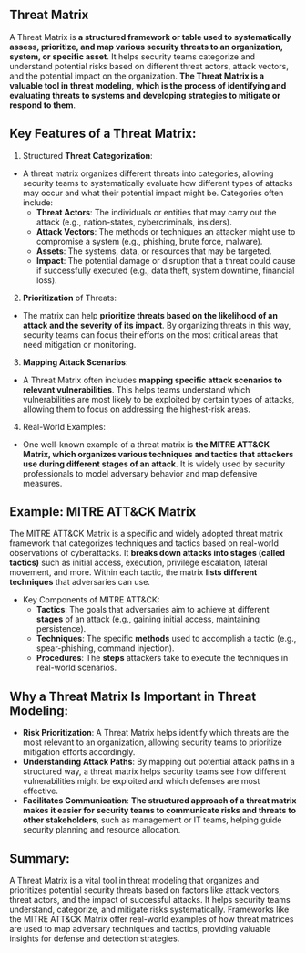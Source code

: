 ## Threat Matrix
A Threat Matrix is **a structured framework or table used to systematically assess, prioritize, and map various security threats to an organization, system, or specific asset**. It helps security teams categorize and understand potential risks based on different threat actors, attack vectors, and the potential impact on the organization. **The Threat Matrix is a valuable tool in threat modeling, which is the process of identifying and evaluating threats to systems and developing strategies to mitigate or respond to them**.

## Key Features of a Threat Matrix:
1. Structured **Threat Categorization**:
  - A threat matrix organizes different threats into categories, allowing security teams to systematically evaluate how different types of attacks may occur and what their potential impact might be. Categories often include:
    - **Threat Actors**: The individuals or entities that may carry out the attack (e.g., nation-states, cybercriminals, insiders).
    - **Attack Vectors**: The methods or techniques an attacker might use to compromise a system (e.g., phishing, brute force, malware).
    - **Assets**: The systems, data, or resources that may be targeted.
    - **Impact**: The potential damage or disruption that a threat could cause if successfully executed (e.g., data theft, system downtime, financial loss).
2. **Prioritization** of Threats:
  - The matrix can help **prioritize threats based on the likelihood of an attack and the severity of its impact**. By organizing threats in this way, security teams can focus their efforts on the most critical areas that need mitigation or monitoring.
3. **Mapping Attack Scenarios**:
  - A Threat Matrix often includes **mapping specific attack scenarios to relevant vulnerabilities**. This helps teams understand which vulnerabilities are most likely to be exploited by certain types of attacks, allowing them to focus on addressing the highest-risk areas.
4. Real-World Examples:
  - One well-known example of a threat matrix is **the MITRE ATT&CK Matrix, which organizes various techniques and tactics that attackers use during different stages of an attack**. It is widely used by security professionals to model adversary behavior and map defensive measures.

## Example: MITRE ATT&CK Matrix
The MITRE ATT&CK Matrix is a specific and widely adopted threat matrix framework that categorizes techniques and tactics based on real-world observations of cyberattacks. It **breaks down attacks into stages (called tactics)** such as initial access, execution, privilege escalation, lateral movement, and more. Within each tactic, the matrix **lists different techniques** that adversaries can use.

 - Key Components of MITRE ATT&CK:
    - **Tactics**: The goals that adversaries aim to achieve at different **stages** of an attack (e.g., gaining initial access, maintaining persistence).
    - **Techniques**: The specific **methods** used to accomplish a tactic (e.g., spear-phishing, command injection).
    - **Procedures**: The **steps** attackers take to execute the techniques in real-world scenarios.

## Why a Threat Matrix Is Important in Threat Modeling:
  - **Risk Prioritization**: A Threat Matrix helps identify which threats are the most relevant to an organization, allowing security teams to prioritize mitigation efforts accordingly.
  - **Understanding Attack Paths**: By mapping out potential attack paths in a structured way, a threat matrix helps security teams see how different vulnerabilities might be exploited and which defenses are most effective.
  - **Facilitates Communication**: **The structured approach of a threat matrix makes it easier for security teams to communicate risks and threats to other stakeholders**, such as management or IT teams, helping guide security planning and resource allocation.

## Summary:
A Threat Matrix is a vital tool in threat modeling that organizes and prioritizes potential security threats based on factors like attack vectors, threat actors, and the impact of successful attacks. It helps security teams understand, categorize, and mitigate risks systematically. Frameworks like the MITRE ATT&CK Matrix offer real-world examples of how threat matrices are used to map adversary techniques and tactics, providing valuable insights for defense and detection strategies.